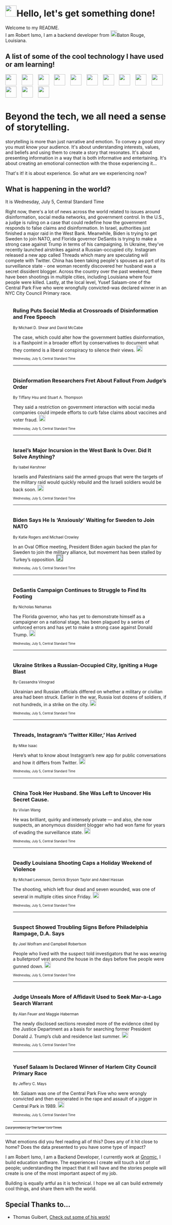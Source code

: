 <h1><img src="https://emojis.slackmojis.com/emojis/images/1643514375/3493/hot-coffee.gif?1643514375" width="35"/>Hello, let's get something done!</h1>

<p>Welcome to my README.<br/>
I am Robert Ismo, I am a backend developer from <img src="https://emojis.slackmojis.com/emojis/images/1638395689/50435/moulin_rouge.png?1638395689" width="20"/>Baton Rouge, Louisiana.</p>
<h2>A list of some of the cool technology I have used or am learning!</h2>
<p>
<img src="https://emojis.slackmojis.com/emojis/images/1643516091/21142/meow_bongotap.gif?1643516091" width="35" alt="">
<img src="https://img.shields.io/badge/Favorite%20Frontend%20Framework-SvelteKit-f83903" alt="">
<img src="https://img.shields.io/badge/Second%20Favorite-Vue-40b581" alt="">
<img src="https://img.shields.io/badge/Most%20Used%20Runtime-Nodejs-78b061" alt="">
<img src="https://emojis.slackmojis.com/emojis/images/1643517416/34482/fire.gif?1643517416" width="35" alt="">
<img src="https://img.shields.io/badge/Javascript%20But%20Better-Typescript-0078ca" alt="">
<img src="https://img.shields.io/badge/Favorite%20Language-Elixir-3e244d" alt="">
<img src="https://img.shields.io/badge/Containerize%20Everything-Docker-6ac9ef" alt="">
<img src="https://emojis.slackmojis.com/emojis/images/1643514596/5999/meow_party.gif?1643514596" width="35" alt="">
<img src="https://img.shields.io/badge/API%20Love%20Language-Graphql-de32a5" alt="">
<img src="https://img.shields.io/badge/Our%20Favorite%20Version%20Controller-Git-e94f33" alt="">
<img src="https://img.shields.io/badge/Favorite%20Database-Redis-d42d1d" alt="">
<img src="https://emojis.slackmojis.com/emojis/images/1643514559/5584/deployparrot.gif?1643514559" width="35" alt="">
<img src="https://img.shields.io/badge/Container%20Interstate-RabbitMQ-f66200" alt="">
<img src="https://img.shields.io/badge/Gotta%20Learn-Kubernetes-316adf" alt="">
<img src="https://img.shields.io/badge/Really%20Mature%20Now-WASM-654fef" alt="">
<img src="https://emojis.slackmojis.com/emojis/images/1666642497/61942/dance_vibe.gif?1666642497" width="35" alt="">
<img src="https://img.shields.io/badge/For%20My%20M1-ARM64-657d96" alt="">
<img src="https://img.shields.io/badge/Loving%20This%20So%20Much-TailwindCSS-17bcb5" alt="">
<img src="https://img.shields.io/badge/Cool%20Build%20Tool-Vite-f9cb24" alt="">
<img src="https://emojis.slackmojis.com/emojis/images/1669231376/62819/working-on-it.gif?1669231376" width="35" alt="">
<img src="https://img.shields.io/badge/Fun%20and%20Easy%20Database-MongoDB-5f8c49" alt="">
<img src="https://img.shields.io/badge/JS%20Life%20Support-NPM-c73737" alt="">
<img src="https://img.shields.io/badge/I%20Liked%20It-DynamoDB-0073b9" alt="">
<img src="https://emojis.slackmojis.com/emojis/images/1643514045/46/question.gif?1643514045" width="35" alt="">
<img src="https://img.shields.io/badge/cool-React-60d6f9" alt="">
<img src="https://img.shields.io/badge/Future%20Big%20Project-Lambda-f37e00" alt="">
<img src="https://img.shields.io/badge/NPM%20But%20Better-PNPM-f1aa07" alt="">
<img src="https://emojis.slackmojis.com/emojis/images/1643514943/9662/fbwow.gif?1643514943" width="35" alt="">
<img src="https://img.shields.io/badge/First%20Language-C-662079" alt="">
<img src="https://img.shields.io/badge/Where%20I%20Deploy%20Frontend-Vercel-000000" alt="">
<img src="https://img.shields.io/badge/Who%20Does%20not%20Want%20an%20App-Swift-f9492a" alt="">
<img src="https://emojis.slackmojis.com/emojis/images/1643514058/151/javascript.png?1643514058" width="35" alt="">
<img src="https://img.shields.io/badge/cool-Python-fbd542" alt="">
<img src="https://img.shields.io/badge/Favorite%20Something-Stripe-656cdc" alt="">
<img src="https://img.shields.io/badge/Of%20Course-HTML5-ed6327" alt="">
<img src="https://emojis.slackmojis.com/emojis/images/1660415405/60731/bomb.gif?1660415405" width="35" alt="">
<img src="https://img.shields.io/badge/hate-CSS-2964ec" alt="">
<img src="https://img.shields.io/badge/Learning-CircleCI-141215" alt="">
<img src="https://img.shields.io/badge/Learning-Rust-fbbb3b" alt="">
<img src="https://emojis.slackmojis.com/emojis/images/1660415397/60712/writing-hand.gif?1660415397" width="35" alt="">
<img src="https://img.shields.io/badge/Dev%20Browser%20of%20Choice-Firefox-cc4e26" alt="">
<img src="https://img.shields.io/badge/Recoverying%20From%20Windows-UNIX-1781e3" alt="">
<img src="https://img.shields.io/badge/LOVE-LogSeq-90c1c2" alt="">
<img src="https://emojis.slackmojis.com/emojis/images/1643514066/223/kirby.gif?1643514066" width="35" alt="">
<img src="https://img.shields.io/badge/Daily%20Driver-MacOS-e6e6e8" alt="">
<img src="https://img.shields.io/badge/Git%20Server-Github-000000" alt="">
<img src="https://img.shields.io/badge/enjoyable-EC2-f17428" alt="">
<img src="https://emojis.slackmojis.com/emojis/images/1643514239/2069/excited.gif?1643514239" width="35" alt="">
</p>
<h1>Beyond the tech, we all need a sense of storytelling.</h1>
<p>storytelling is more than just narrative and emotion. To convey a good story you must know your audience. It's about understanding interests, values, and beliefs and using them to create a story that resonates. It's about presenting information in a way that is both informative and entertaining. It's about creating an emotional connection with the those experiencing it...</p>
<p>That's it! it is about experience. So what are we experiencing now?</p>
<h2>What is happening in the world?</h2>
<p>It is Wednesday, July 5, Central Standard Time</p>
<p>
Right now, there&#39;s a lot of news across the world related to issues around disinformation, social media networks, and government control. In the U.S., a judge is ruling on a case that could redefine how the government responds to false claims and disinformation. In Israel, authorities just finished a major raid in the West Bank. Meanwhile, Biden is trying to get Sweden to join NATO, and Florida governor DeSantis is trying to make a strong case against Trump in terms of his campaigning. In Ukraine, they&#39;ve recently launched airstrikes against a Russian-occupied city. Instagram released a new app called Threads which many are speculating will compete with Twitter. China has been taking people&#39;s spouses as part of its surveillance state - one woman recently discovered her husband was a secret dissident blogger. Across the country over the past weekend, there have been shootings in multiple cities, including Louisiana where four people were killed. Lastly, at the local level, Yusef Salaam-one of the Central Park Five who were wrongfully convicted-was declared winner in an NYC City Council Primary race.</p>
<ol>
<img src="https://img.shields.io/badge/-us-blue" alt="">
<h3>Ruling Puts Social Media at Crossroads of Disinformation and Free Speech</h3>
<sub>By Michael D. Shear and David McCabe</sub>
<p>The case, which could alter how the government battles disinformation, is a flashpoint in a broader effort by conservatives to document what they contend is a liberal conspiracy to silence their views.  <a href="https://nyti.ms/3PL6inJ"><img src="https://developer.nytimes.com/files/poweredby_nytimes_30b.png?v=1583354208352" height="20"></a></p>
<sub><sub>Wednesday, July 5, Central Standard Time</sub></sub>
<hr/>
<img src="https://img.shields.io/badge/-business-blue" alt="">
<h3>Disinformation Researchers Fret About Fallout From Judge’s Order</h3>
<sub>By Tiffany Hsu and Stuart A. Thompson</sub>
<p>They said a restriction on government interaction with social media companies could impede efforts to curb false claims about vaccines and voter fraud.  <a href="https://nyti.ms/3NYQSLc"><img src="https://developer.nytimes.com/files/poweredby_nytimes_30b.png?v=1583354208352" height="20"></a></p>
<sub><sub>Wednesday, July 5, Central Standard Time</sub></sub>
<hr/>
<img src="https://img.shields.io/badge/-world-blue" alt="">
<h3>Israel’s Major Incursion in the West Bank Is Over. Did It Solve Anything?</h3>
<sub>By Isabel Kershner</sub>
<p>Israelis and Palestinians said the armed groups that were the targets of the military raid would quickly rebuild and the Israeli soldiers would be back soon.  <a href="https://nyti.ms/3O1vpkP"><img src="https://developer.nytimes.com/files/poweredby_nytimes_30b.png?v=1583354208352" height="20"></a></p>
<sub><sub>Wednesday, July 5, Central Standard Time</sub></sub>
<hr/>
<img src="https://img.shields.io/badge/-us-blue" alt="">
<h3>Biden Says He Is ‘Anxiously’ Waiting for Sweden to Join NATO</h3>
<sub>By Katie Rogers and Michael Crowley</sub>
<p>In an Oval Office meeting, President Biden again backed the plan for Sweden to join the military alliance, but movement has been stalled by Turkey’s opposition.  <a href=""><img src="https://developer.nytimes.com/files/poweredby_nytimes_30b.png?v=1583354208352" height="20"></a></p>
<sub><sub>Wednesday, July 5, Central Standard Time</sub></sub>
<hr/>
<img src="https://img.shields.io/badge/-us-blue" alt="">
<h3>DeSantis Campaign Continues to Struggle to Find Its Footing</h3>
<sub>By Nicholas Nehamas</sub>
<p>The Florida governor, who has yet to demonstrate himself as a campaigner on a national stage, has been plagued by a series of unforced errors and has yet to make a strong case against Donald Trump.  <a href="https://nyti.ms/3XLi2ss"><img src="https://developer.nytimes.com/files/poweredby_nytimes_30b.png?v=1583354208352" height="20"></a></p>
<sub><sub>Wednesday, July 5, Central Standard Time</sub></sub>
<hr/>
<img src="https://img.shields.io/badge/-world-blue" alt="">
<h3>Ukraine Strikes a Russian-Occupied City, Igniting a Huge Blast</h3>
<sub>By Cassandra Vinograd</sub>
<p>Ukrainian and Russian officials differed on whether a military or civilian area had been struck. Earlier in the war, Russia lost dozens of soldiers, if not hundreds, in a strike on the city.  <a href="https://nyti.ms/3O1oHeA"><img src="https://developer.nytimes.com/files/poweredby_nytimes_30b.png?v=1583354208352" height="20"></a></p>
<sub><sub>Wednesday, July 5, Central Standard Time</sub></sub>
<hr/>
<img src="https://img.shields.io/badge/-technology-blue" alt="">
<h3>Threads, Instagram’s ‘Twitter Killer,’ Has Arrived</h3>
<sub>By Mike Isaac</sub>
<p>Here’s what to know about Instagram’s new app for public conversations and how it differs from Twitter.  <a href="https://nyti.ms/3rc2Wjj"><img src="https://developer.nytimes.com/files/poweredby_nytimes_30b.png?v=1583354208352" height="20"></a></p>
<sub><sub>Wednesday, July 5, Central Standard Time</sub></sub>
<hr/>
<img src="https://img.shields.io/badge/-world-blue" alt="">
<h3>China Took Her Husband. She Was Left to Uncover His Secret Cause.</h3>
<sub>By Vivian Wang</sub>
<p>He was brilliant, quirky and intensely private — and also, she now suspects, an anonymous dissident blogger who had won fame for years of evading the surveillance state.  <a href="https://nyti.ms/3resGM0"><img src="https://developer.nytimes.com/files/poweredby_nytimes_30b.png?v=1583354208352" height="20"></a></p>
<sub><sub>Wednesday, July 5, Central Standard Time</sub></sub>
<hr/>
<img src="https://img.shields.io/badge/-us-blue" alt="">
<h3>Deadly Louisiana Shooting Caps a Holiday Weekend of Violence</h3>
<sub>By Michael Levenson, Derrick Bryson Taylor and Adeel Hassan</sub>
<p>The shooting, which left four dead and seven wounded, was one of several in multiple cities since Friday.  <a href="https://nyti.ms/3riblSw"><img src="https://developer.nytimes.com/files/poweredby_nytimes_30b.png?v=1583354208352" height="20"></a></p>
<sub><sub>Wednesday, July 5, Central Standard Time</sub></sub>
<hr/>
<img src="https://img.shields.io/badge/-us-blue" alt="">
<h3>Suspect Showed Troubling Signs Before Philadelphia Rampage, D.A. Says</h3>
<sub>By Joel Wolfram and Campbell Robertson</sub>
<p>People who lived with the suspect told investigators that he was wearing a bulletproof vest around the house in the days before five people were gunned down.  <a href="https://nyti.ms/3NDNeoI"><img src="https://developer.nytimes.com/files/poweredby_nytimes_30b.png?v=1583354208352" height="20"></a></p>
<sub><sub>Wednesday, July 5, Central Standard Time</sub></sub>
<hr/>
<img src="https://img.shields.io/badge/-us-blue" alt="">
<h3>Judge Unseals More of Affidavit Used to Seek Mar-a-Lago Search Warrant</h3>
<sub>By Alan Feuer and Maggie Haberman</sub>
<p>The newly disclosed sections revealed more of the evidence cited by the Justice Department as a basis for searching former President Donald J. Trump’s club and residence last summer.  <a href="https://nyti.ms/3O2hRpp"><img src="https://developer.nytimes.com/files/poweredby_nytimes_30b.png?v=1583354208352" height="20"></a></p>
<sub><sub>Wednesday, July 5, Central Standard Time</sub></sub>
<hr/>
<img src="https://img.shields.io/badge/-nyregion-blue" alt="">
<h3>Yusef Salaam Is Declared Winner of Harlem City Council Primary Race</h3>
<sub>By Jeffery C. Mays</sub>
<p>Mr. Salaam was one of the Central Park Five who were wrongly convicted and then exonerated in the rape and assault of a jogger in Central Park in 1989.  <a href="https://nyti.ms/44aiKBD"><img src="https://developer.nytimes.com/files/poweredby_nytimes_30b.png?v=1583354208352" height="20"></a></p>
<sub><sub>Wednesday, July 5, Central Standard Time</sub></sub>
<hr/>
</ol>
<a href="https://developer.nytimes.com"><sub><sub>Data provided by The New York Times</sub></sub></a>
<hr/>
<p>What emotions did you feel reading all of this? Does any of it hit close to home? Does the data presented to you have some type of impact?</p>
<p>I am Robert Ismo, I am a Backend Developer, I currently work at <a href="https://gnomic.education/">Gnomic</a>, I build education software. The experiences I create will touch a lot of people; understanding the impact that it will have and the stories people will create is one of the most important aspect of my job.</p>
<p>Building is equally artful as it is technical. I hope we all can build extremely cool things, and share them with the world.</p>
<h2>Special Thanks to...</h2>
<ul>
<li>Thomas Guibert, <a href="https://github.com/thmsgbrt/thmsgbrt">Check out some of his work!</a></li>
</ul>